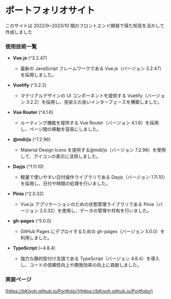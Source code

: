 # ポートフォリオサイト

このサイトは 2022/9~2023/10 間のフロントエンド開発で得た知見を活かして作成しました

### 使用技術一覧

- **Vue.js** (^3.2.47)

  - 最新の JavaScript フレームワークである Vue.js（バージョン 3.2.47）を採用しました。

- **Vuetify** (^3.2.2)

  - マテリアルデザインの UI コンポーネントを提供する Vuetify（バージョン 3.2.2）を採用し、見栄えの良いインターフェースを構築しました。

- **Vue Router** (^4.1.6)

  - ルーティング機能を提供する Vue Router（バージョン 4.1.6）を採用し、ページ間の移動を容易にしました。

- **@mdi/js** (^7.2.96)

  - Material Design Icons を提供する@mdi/js（バージョン 7.2.96）を使用して、アイコンの表示に活用しました。

- **Dayjs** (^1.11.10)

  - 軽量で使いやすい日付操作ライブラリである Dayjs（バージョン 1.11.10）を採用し、日付や時間の処理を行いました。

- **Pinia** (^2.0.32)

  - Vue.js アプリケーションのための状態管理ライブラリである Pinia（バージョン 2.0.32）を使用し、データの管理や共有を行いました。

- **gh-pages** (^5.0.0)

  - GitHub Pages にデプロイするための gh-pages（バージョン 5.0.0）を利用しました。

- **TypeScript** (~4.8.4)
  - 強力な静的型付け言語である TypeScript（バージョン 4.8.4）を導入し、コードの信頼性向上や開発効率の向上に貢献しました。

### 実装ページ

[https://bKiyoh.github.io/Portfolio/](https://bKiyoh.github.io/Portfolio/)
